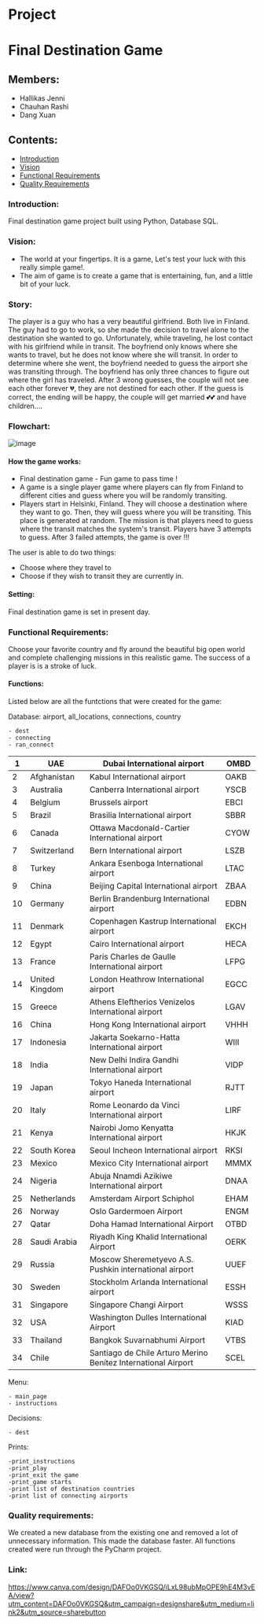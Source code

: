 # Project
# Final Destination Game
## Members:
- Hallikas Jenni
- Chauhan Rashi
- Dang Xuan

## Contents:
- [Introduction](https://github.com/XUANDANG1109/FLIGHT-GAME-PROJECT#introduction)
- [Vision](https://github.com/XUANDANG1109/FLIGHT-GAME-PROJECT#Vision)
- [Functional Requirements](https://github.com/XUANDANG1109/FLIGHT-GAME-PROJECT#functional-requirements)
- [Quality Requirements](https://github.com/XUANDANG1109/FLIGHT-GAME-PROJECT#quality-requirements)

### Introduction:
Final destination game project built using Python, Database SQL.

### Vision:
- The world at your fingertips. It is a game, Let's test your luck with this really simple game!.
- The aim of game is to create a game that is entertaining, fun, and a little bit of your luck. 

### Story:
The player is a guy who has a very beautiful girlfriend. Both live in Finland. The guy had to go to work, so she made the decision to travel alone to the destination she wanted to go. Unfortunately, while traveling, he lost contact with his girlfriend while in transit. The boyfriend only knows where she wants to travel, but he does not know where she will transit. In order to determine where she went, the boyfriend needed to guess the airport she was transiting through. The boyfriend has only three chances to figure out where the girl has traveled. After 3 wrong guesses, the couple will not see each other forever 💔, they are not destined for each other. If the guess is correct, the ending will be happy, the couple will get married 💕💕 and have children.... 


### Flowchart:
![image](https://user-images.githubusercontent.com/102602490/195088791-1e25afd9-b39d-40c0-ae7d-4d237ad57ec8.png)


#### How the game works:
- Final destination game - Fun game to pass time !
- A game is a single player game where players can fly from Finland to different cities and guess where you will be randomly transiting.
- Players start in Helsinki, Finland. They will choose a destination where they want to go. Then, they will guess where you will be transiting. This place is generated at random. The mission is that players need to guess where the transit matches the system's transit. Players have 3 attempts to guess. After 3 failed attempts, the game is over !!!

The user is able to do two things:
- Choose where they travel to
- Choose if they wish to transit they are currently in.

#### Setting:
Final destination game is set in present day.

### Functional Requirements:
Choose your favorite country and fly around the beautiful big open world and complete challenging missions in this realistic game. The success of a player is is a stroke of luck.

#### Functions:
Listed below are all the funtctions that were created for the game:

Database: airport, all_locations, connections, country
```
- dest
- connecting
- ran_connect
```
| 1 |UAE   |Dubai International airport  | OMBD |
|--------------|-------|------|-------|
| 2 |Afghanistan   | Kabul International airport | OAKB |
| 3 |Australia  | Canberra International airport | YSCB |
| 4 | Belgium | Brussels airport | EBCI |
| 5 | Brazil | Brasilia International airport  | SBBR|
| 6 |Canada |  Ottawa Macdonald-Cartier International airport  | CYOW |
| 7 | Switzerland | Bern International airport | LSZB |
| 8 | Turkey | Ankara Esenboga International airport | LTAC |
| 9 | China | Beijing Capital International airport     | ZBAA |
| 10 | Germany  | Berlin Brandenburg International airport    | EDBN |
| 11 | Denmark | Copenhagen Kastrup International airport  | EKCH |
| 12 | Egypt | Cairo International airport   | HECA |
| 13 | France  | Paris Charles de Gaulle International airport | LFPG |
| 14 | United Kingdom| London Heathrow International airport  | EGCC |
| 15 | Greece | Athens Eleftherios Venizelos International airport  | LGAV |
| 16 | China  | Hong Kong International airport | VHHH |
| 17 | Indonesia | Jakarta Soekarno-Hatta International airport  | WIII |
| 18 | India | New Delhi Indira Gandhi International airport   | VIDP |
| 19 | Japan  | Tokyo Haneda International airport   | RJTT |
| 20 | Italy | Rome Leonardo da Vinci International airport  |LIRF |
| 21 | Kenya  | Nairobi Jomo Kenyatta International airport | HKJK |
| 22 | South Korea  |Seoul Incheon International airport | RKSI |
| 23 | Mexico | Mexico City International airport    | MMMX |
| 24 | Nigeria  | Abuja Nnamdi Azikiwe International airport        | DNAA |
| 25 | Netherlands  | Amsterdam Airport Schiphol  |EHAM |
| 26 | Norway  | Oslo Gardermoen Airport   | ENGM |
| 27 | Qatar  |Doha Hamad International Airport  | OTBD |
| 28 | Saudi Arabia | Riyadh King Khalid International Airport    | OERK |
| 29 | Russia  |Moscow Sheremetyevo A.S. Pushkin international airport    | UUEF |
| 30 | Sweden  | Stockholm Arlanda International airport   |ESSH |
| 31 | Singapore  | Singapore Changi Airport    | WSSS |
| 32 | USA  |Washington Dulles International Airport  | KIAD |
| 33 | Thailand  | Bangkok Suvarnabhumi Airport  |VTBS |
| 34 | Chile  | Santiago de Chile Arturo Merino Benítez International Airport     | SCEL |



Menu:
```
- main_page
- instructions
```
Decisions:
```
- dest
```

Prints:
```
-print_instructions
-print_play
-print_exit the game
-print_game starts
-print list of destination countries
-print list of connecting airports
```

### Quality requirements:
We created a new database from the existing one and removed a lot of unnecessary information. This made the database faster. All functions created were run through the PyCharm project. 

### Link:
https://www.canva.com/design/DAFOo0VKGSQ/iLxL98ubMpOPE9hE4M3vEA/view?utm_content=DAFOo0VKGSQ&utm_campaign=designshare&utm_medium=link2&utm_source=sharebutton
